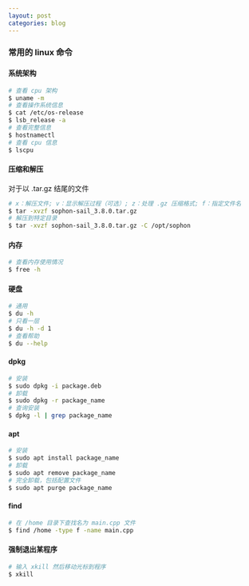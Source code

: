 ```yaml
---
layout: post
categories: blog
---
```


### 常用的 linux 命令

#### 系统架构

```bash
# 查看 cpu 架构
$ uname -m
# 查看操作系统信息
$ cat /etc/os-release
$ lsb_release -a
# 查看完整信息 
$ hostnamectl
# 查看 cpu 信息
$ lscpu
```

#### 压缩和解压

对于以 .tar.gz 结尾的文件

```bash
# x：解压文件; v：显示解压过程（可选）; z：处理 .gz 压缩格式; f：指定文件名
$ tar -xvzf sophon-sail_3.8.0.tar.gz
# 解压到特定目录
$ tar -xvzf sophon-sail_3.8.0.tar.gz -C /opt/sophon
```

#### 内存

```bash
# 查看内存使用情况
$ free -h
```

#### 硬盘

```bash
# 通用
$ du -h
# 只看一层
$ du -h -d 1
# 查看帮助
$ du --help
```

#### dpkg

```bash
# 安装
$ sudo dpkg -i package.deb
# 卸载
$ sudo dpkg -r package_name
# 查询安装
$ dpkg -l | grep package_name
```

#### apt

```bash
# 安装
$ sudo apt install package_name
# 卸载
$ sudo apt remove package_name
# 完全卸载，包括配置文件
$ sudo apt purge package_name
```

#### find

```bash
# 在 /home 目录下查找名为 main.cpp 文件
$ find /home -type f -name main.cpp
```

#### 强制退出某程序

```bash
# 输入 xkill 然后移动光标到程序
$ xkill
```

